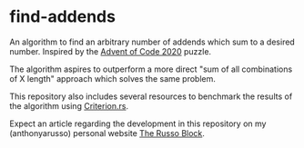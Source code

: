 # find-addends
An algorithm to find an arbitrary number of addends which sum to a desired number.
Inspired by the [Advent of Code 2020](https://adventofcode.com/2020/day/1) puzzle.

The algorithm aspires to outperform a more direct "sum of all combinations of X length"
approach which solves the same problem.

This repository also includes several resources to benchmark the results of the
algorithm using [Criterion.rs](https://github.com/bheisler/criterion.rs).

Expect an article regarding the development in this repository on my (anthonyarusso)
personal website [The Russo Block](https://therussoblock.com).
